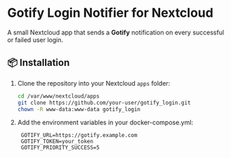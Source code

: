 # Gotify Login Notifier for Nextcloud

A small Nextcloud app that sends a **Gotify** notification on every successful or failed user login.

## 📦 Installation

1. Clone the repository into your Nextcloud `apps` folder:
   ```bash
   cd /var/www/nextcloud/apps
   git clone https://github.com/your-user/gotify_login.git
   chown -R www-data:www-data gotify_login

2. Add the environment variables in your docker-compose.yml:

        GOTIFY_URL=https://gotify.example.com
        GOTIFY_TOKEN=your_token
        GOTIFY_PRIORITY_SUCCESS=5